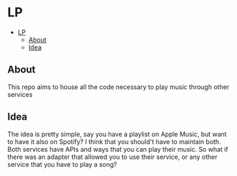 # LP

- [LP](#lp)
  - [About](#about)
  - [Idea](#idea)

## About

This repo aims to house all the code necessary to play music through other services

## Idea

The idea is pretty simple, say you have a playlist on Apple Music, but want to have it also on Spotify? I think that you should't have to maintain both. Both services have APIs and ways that you can play their music. So what if there was an adapter that allowed you to use their service, or any other service that you have to play a song?